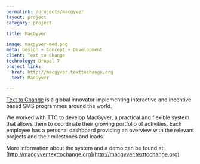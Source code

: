 ```yaml
---
permalink: /projects/macgyver
layout: project
category: project

title: MacGyver

image: macgyver-med.png
meta: Design + Concept + Development
client: Text to Change
technology: Drupal 7
project_link:
  href: http://macgyver.texttochange.org
  text: MacGyver

---
```

[Text to Change](http://www.texttochange.com/) is a global innovator implementing interactive and incentive based SMS programmes around the world.

We worked with TTC to develop MacGyver, a practical and flexible system that allows them to coordinate their growing portfolio of activities. Each employee has a personal dashboard providing an overview with the relevant projects and their milestones and leads.

More information about the system and a demo can be found at: [http://macgyver.texttochange.org](http://macgyver.texttochange.org)
      